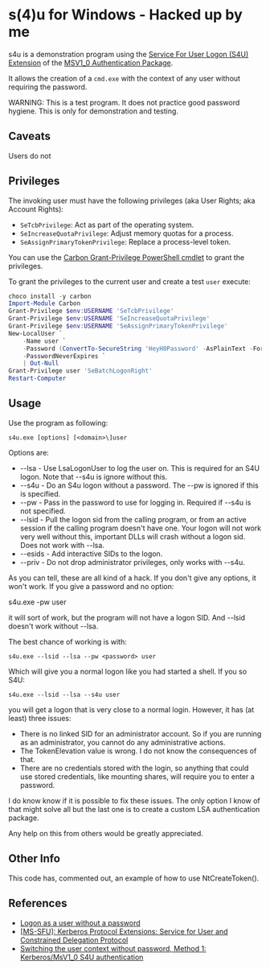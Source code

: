 # s(4)u for Windows - Hacked up by me #

s4u is a demonstration program using the [Service For User Logon (S4U)
Extension](https://docs.microsoft.com/en-us/openspecs/windows_protocols/ms-sfu/3bff5864-8135-400e-bdd9-33b552051d94)
of the [MSV1_0 Authentication
Package](https://docs.microsoft.com/en-us/windows/win32/secauthn/msv1-0-authentication-package).

It allows the creation of a `cmd.exe` with the context of any user
without requiring the password.

WARNING: This is a test program.  It does not practice good password
hygiene.  This is only for demonstration and testing.

## Caveats ##

Users do not

## Privileges ##

The invoking user must have the following privileges (aka User Rights; aka Account Rights):

* `SeTcbPrivilege`: Act as part of the operating system.
* `SeIncreaseQuotaPrivilege`: Adjust memory quotas for a process.
* `SeAssignPrimaryTokenPrivilege`: Replace a process-level token.

You can use the [Carbon Grant-Privilege PowerShell cmdlet](https://get-carbon.org/Grant-Privilege.html)
to grant the privileges.

To grant the privileges to the current user and create a test `user` execute:

```powershell
choco install -y carbon
Import-Module Carbon
Grant-Privilege $env:USERNAME 'SeTcbPrivilege'
Grant-Privilege $env:USERNAME 'SeIncreaseQuotaPrivilege'
Grant-Privilege $env:USERNAME 'SeAssignPrimaryTokenPrivilege'
New-LocalUser `
    -Name user `
    -Password (ConvertTo-SecureString 'HeyH0Password' -AsPlainText -Force) `
    -PasswordNeverExpires `
    | Out-Null
Grant-Privilege user 'SeBatchLogonRight'
Restart-Computer
```

## Usage ##

Use the program as following:

    s4u.exe [options] [<domain>\]user

Options are:
* --lsa - Use LsaLogonUser to log the user on.  This is required for
  an S4U logon.  Note that --s4u is ignore without this.
* --s4u - Do an S4u logon without a password.  The --pw is ignored if this
  is specified.
* --pw <password> - Pass in the password to use for logging in.  Required
  if --s4u is not specified.
* --lsid - Pull the logon sid from the calling program, or from an active
  session if the calling program doesn't have one.  Your logon will not
  work very well without this, important DLLs will crash without a
  logon sid.  Does not work with --lsa.
* --esids - Add interactive SIDs to the logon.
* --priv - Do not drop administrator privileges, only works with --s4u.

As you can tell, these are all kind of a hack.  If you don't give any
options, it won't work.  If you give a password and no option:

   s4u.exe -pw <password> user

it will sort of work, but the program will not have a logon SID.  And
--lsid doesn't work without --lsa.

The best chance of working is with:

    s4u.exe --lsid --lsa --pw <password> user

Which will give you a normal logon like you had started a shell.  If
you so S4U:

    s4u.exe --lsid --lsa --s4u user

you will get a logon that is very close to a normal login.  However,
it has (at least) three issues:

* There is no linked SID for an administrator account.  So if you are
  running as an administrator, you cannot do any administrative actions.
* The TokenElevation value is wrong.  I do not know the consequences of
  that.
* There are no credentials stored with the login, so anything that could
  use stored credentials, like mounting shares, will require you to
  enter a password.

I do know know if it is possible to fix these issues.  The only option
I know of that might solve all but the last one is to create a custom
LSA authentication package.

Any help on this from others would be greatly appreciated.

## Other Info ##

This code has, commented out, an example of how to use
NtCreateToken().

## References ##

* [Logon as a user without a password](https://docs.microsoft.com/en-us/archive/blogs/winsdk/logon-as-a-user-without-a-password)
* [[MS-SFU]: Kerberos Protocol Extensions: Service for User and Constrained Delegation Protocol](https://docs.microsoft.com/en-us/openspecs/windows_protocols/ms-sfu/3bff5864-8135-400e-bdd9-33b552051d94)
* [Switching the user context without password, Method 1: Kerberos/MsV1_0 S4U authentication](https://cygwin.com/cygwin-ug-net/ntsec.html#ntsec-nopasswd1)
